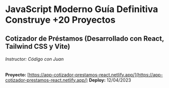 # JavaScript Moderno Guía Definitiva Construye +20 Proyectos
## Cotizador de Préstamos (Desarrollado con React, Tailwind CSS y Vite)
###### Instructor: Código con Juan
**Proyecto:** [https://app-cotizador-prestamos-react.netlify.app/](https://app-cotizador-prestamos-react.netlify.app/)
**Deploy:** 12/04/2023